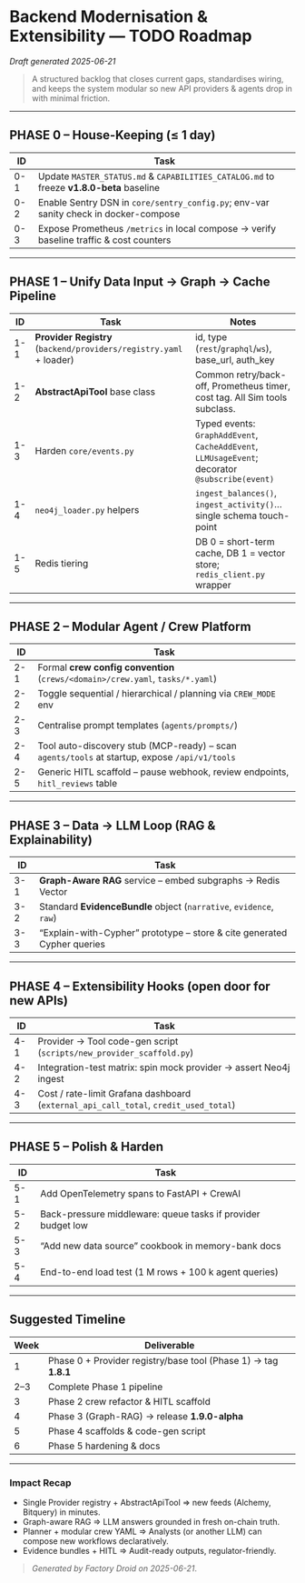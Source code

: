 # Backend Modernisation & Extensibility — TODO Roadmap
*Draft generated 2025-06-21*

> A structured backlog that closes current gaps, standardises wiring, and keeps the system modular so new API providers & agents drop in with minimal friction.

---

## PHASE 0 – House-Keeping (≤ 1 day)

| ID | Task |
|----|------|
| 0-1 | Update `MASTER_STATUS.md` & `CAPABILITIES_CATALOG.md` to freeze **v1.8.0-beta** baseline |
| 0-2 | Enable Sentry DSN in `core/sentry_config.py`; env-var sanity check in docker-compose |
| 0-3 | Expose Prometheus `/metrics` in local compose → verify baseline traffic & cost counters |

---

## PHASE 1 – Unify **Data Input → Graph → Cache** Pipeline

| ID | Task | Notes |
|----|------|-------|
| 1-1 | **Provider Registry** (`backend/providers/registry.yaml` + loader) | id, type (`rest`/`graphql`/`ws`), base_url, auth_key |
| 1-2 | **AbstractApiTool** base class | Common retry/back-off, Prometheus timer, cost tag.  All Sim tools subclass. |
| 1-3 | Harden `core/events.py` | Typed events: `GraphAddEvent`, `CacheAddEvent`, `LLMUsageEvent`; decorator `@subscribe(event)` |
| 1-4 | `neo4j_loader.py` helpers | `ingest_balances()`, `ingest_activity()`… single schema touch-point |
| 1-5 | Redis tiering | DB 0 = short-term cache, DB 1 = vector store; `redis_client.py` wrapper |

---

## PHASE 2 – Modular Agent / Crew Platform

| ID | Task |
|----|------|
| 2-1 | Formal **crew config convention** (`crews/<domain>/crew.yaml`, `tasks/*.yaml`) |
| 2-2 | Toggle sequential / hierarchical / planning via `CREW_MODE` env | tests for all paths |
| 2-3 | Centralise prompt templates (`agents/prompts/`) |
| 2-4 | Tool auto-discovery stub (MCP-ready) – scan `agents/tools` at startup, expose `/api/v1/tools` |
| 2-5 | Generic HITL scaffold – pause webhook, review endpoints, `hitl_reviews` table |

---

## PHASE 3 – Data → LLM Loop (RAG & Explainability)

| ID | Task |
|----|------|
| 3-1 | **Graph-Aware RAG** service – embed subgraphs → Redis Vector |
| 3-2 | Standard **EvidenceBundle** object (`narrative`, `evidence`, `raw`) |
| 3-3 | “Explain-with-Cypher” prototype – store & cite generated Cypher queries |

---

## PHASE 4 – Extensibility Hooks (open door for new APIs)

| ID | Task |
|----|------|
| 4-1 | Provider → Tool code-gen script (`scripts/new_provider_scaffold.py`) |
| 4-2 | Integration-test matrix: spin mock provider → assert Neo4j ingest |
| 4-3 | Cost / rate-limit Grafana dashboard (`external_api_call_total`, `credit_used_total`) |

---

## PHASE 5 – Polish & Harden

| ID | Task |
|----|------|
| 5-1 | Add OpenTelemetry spans to FastAPI + CrewAI |
| 5-2 | Back-pressure middleware: queue tasks if provider budget low |
| 5-3 | “Add new data source” cookbook in memory-bank docs |
| 5-4 | End-to-end load test (1 M rows + 100 k agent queries) |

---

## Suggested Timeline

| Week | Deliverable |
|------|-------------|
| 1 | Phase 0 + Provider registry/base tool (Phase 1) → tag **1.8.1** |
| 2–3 | Complete Phase 1 pipeline |
| 3 | Phase 2 crew refactor & HITL scaffold |
| 4 | Phase 3 (Graph-RAG) → release **1.9.0-alpha** |
| 5 | Phase 4 scaffolds & code-gen script |
| 6 | Phase 5 hardening & docs |

---

### Impact Recap
* Single Provider registry + AbstractApiTool ⇒ new feeds (Alchemy, Bitquery) in minutes.  
* Graph-aware RAG ⇒ LLM answers grounded in fresh on-chain truth.  
* Planner + modular crew YAML ⇒ Analysts (or another LLM) can compose new workflows declaratively.  
* Evidence bundles + HITL ⇒ Audit-ready outputs, regulator-friendly.

> _Generated by Factory Droid on 2025-06-21_.
